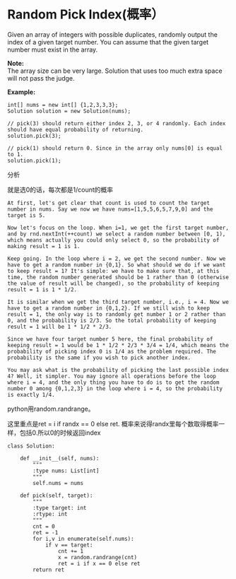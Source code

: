 # Random Pick Index\(概率）

Given an array of integers with possible duplicates, randomly output the index of a given target number. You can assume that the given target number must exist in the array.

**Note:**  
The array size can be very large. Solution that uses too much extra space will not pass the judge.

**Example:**

```text
int[] nums = new int[] {1,2,3,3,3};
Solution solution = new Solution(nums);

// pick(3) should return either index 2, 3, or 4 randomly. Each index should have equal probability of returning.
solution.pick(3);

// pick(1) should return 0. Since in the array only nums[0] is equal to 1.
solution.pick(1);
```

分析

就是选0的话，每次都是1/count的概率

```text
At first, let's get clear that count is used to count the target number in nums. Say we now we have nums=[1,5,5,6,5,7,9,0] and the target is 5.

Now let's focus on the loop. When i=1, we get the first target number, and by rnd.nextInt(++count) we select a random number between [0, 1), which means actually you could only select 0, so the probability of making result = 1 is 1.

Keep going. In the loop where i = 2, we get the second number. Now we have to get a random number in {0,1}. So what should we do if we want to keep result = 1? It's simple: we have to make sure that, at this time, the random number generated should be 1 rather than 0 (otherwise the value of result will be changed), so the probability of keeping result = 1 is 1 * 1/2.

It is similar when we get the third target number, i.e., i = 4. Now we have to get a random number in {0,1,2}. If we still wish to keep result = 1, the only way is to randomly get number 1 or 2 rather than 0, and the probability is 2/3. So the total probability of keeping result = 1 will be 1 * 1/2 * 2/3.

Since we have four target number 5 here, the final probability of keeping result = 1 would be 1 * 1/2 * 2/3 * 3/4 = 1/4, which means the probability of picking index 0 is 1/4 as the problem required. The probability is the same if you wish to pick another index.

You may ask what is the probability of picking the last possible index 4? Well, it simpler. You may ignore all operations before the loop where i = 4, and the only thing you have to do is to get the random number 0 among {0,1,2,3} in the loop where i = 4, so the probability is exactly 1/4.
```

python用random.randrange。

这里重点是ret = i if randx == 0 else ret. 概率来说得randx里每个数取得概率一样，包括0.所以0的时候返回index

```text
class Solution:

    def __init__(self, nums):
        """
        :type nums: List[int]
        """
        self.nums = nums

    def pick(self, target):
        """
        :type target: int
        :rtype: int
        """
        cnt = 0
        ret = -1
        for i,v in enumerate(self.nums):
            if v == target:
                cnt += 1
                x = random.randrange(cnt)
                ret = i if x == 0 else ret
        return ret
```

